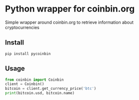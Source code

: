 # Python wrapper for coinbin.org

Simple wrapper around coinbin.org to retrieve information about cryptocurrencies

## Install

`pip install pycoinbin`

## Usage

```python
from coinbin import Coinbin
client = Coinbin()
bitcoin = client.get_currency_price('btc')
print(bitcoin.usd, bitcoin.name)
```